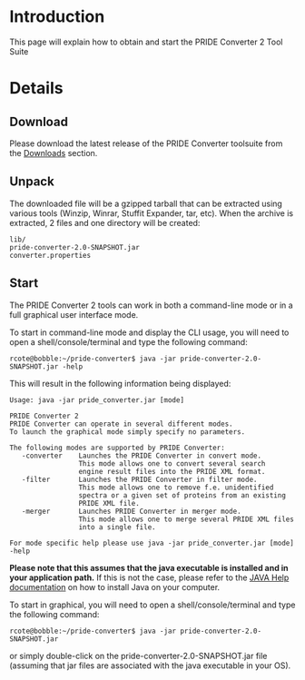 # Introduction #

This page will explain how to obtain and start the PRIDE Converter 2 Tool Suite

# Details #

## Download ##

Please download the latest release of the PRIDE Converter toolsuite from the [Downloads](http://code.google.com/p/pride-converter-2/downloads/list) section.

## Unpack ##

The downloaded file will be a gzipped tarball that can be extracted using various tools (Winzip, Winrar, Stuffit Expander, tar, etc). When the archive is extracted, 2 files and one directory will be created:

```
lib/
pride-converter-2.0-SNAPSHOT.jar
converter.properties
```

## Start ##

The PRIDE Converter 2 tools can work in both a command-line mode or in a full graphical user interface mode.

To start in command-line mode and display the CLI usage, you will need to open a shell/console/terminal and type the following command:

```
rcote@bobble:~/pride-converter$ java -jar pride-converter-2.0-SNAPSHOT.jar -help
```

This will result in the following information being displayed:

```
Usage: java -jar pride_converter.jar [mode]

PRIDE Converter 2
PRIDE Converter can operate in several different modes.
To launch the graphical mode simply specify no parameters.

The following modes are supported by PRIDE Converter:
   -converter    Launches the PRIDE Converter in convert mode.
                 This mode allows one to convert several search
                 engine result files into the PRIDE XML format.
   -filter       Launches the PRIDE Converter in filter mode.
                 This mode allows one to remove f.e. unidentified
                 spectra or a given set of proteins from an existing
                 PRIDE XML file.
   -merger       Launches PRIDE Converter in merger mode.
                 This mode allows one to merge several PRIDE XML files
                 into a single file.

For mode specific help please use java -jar pride_converter.jar [mode] -help
```

**Please note that this assumes that the java executable is installed and in your application path.** If this is not the case, please refer to the [JAVA Help documentation](http://java.com/en/download/help/index_installing.xml) on how to install Java on your computer.

To start in graphical, you will need to open a shell/console/terminal and type the following command:

```
rcote@bobble:~/pride-converter$ java -jar pride-converter-2.0-SNAPSHOT.jar
```

or simply double-click on the pride-converter-2.0-SNAPSHOT.jar file (assuming that jar files are associated with the java executable in your OS).